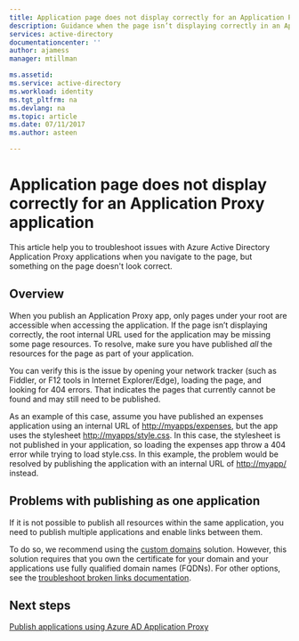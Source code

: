 ```yaml
---
title: Application page does not display correctly for an Application Proxy application | Microsoft Docs
description: Guidance when the page isn’t displaying correctly in an Application Proxy Application you have integrated with Azure AD
services: active-directory
documentationcenter: ''
author: ajamess
manager: mtillman

ms.assetid: 
ms.service: active-directory
ms.workload: identity
ms.tgt_pltfrm: na
ms.devlang: na
ms.topic: article
ms.date: 07/11/2017
ms.author: asteen

---
```


# Application page does not display correctly for an Application Proxy application

This article help you to troubleshoot issues with Azure Active Directory Application Proxy applications when you navigate to the page, but something on the page doesn't look correct.

## Overview
When you publish an Application Proxy app, only pages under your root are accessible when accessing the application. If the page isn’t displaying correctly, the root internal URL used for the application may be missing some page resources. To resolve, make sure you have published *all* the resources for the page as part of your application.

You can verify this is the issue by opening your network tracker (such as Fiddler, or F12 tools in Internet Explorer/Edge), loading the page, and looking for 404 errors. That indicates the pages that currently cannot be found and may still need to be published.

As an example of this case, assume you have published an expenses application using an internal URL of <http://myapps/expenses>, but the app uses the stylesheet <http://myapps/style.css>. In this case, the stylesheet is not published in your application, so loading the expenses app throw a 404 error while trying to load style.css. In this example, the problem would be resolved by publishing the application with an internal URL of <http://myapp/> instead.

## Problems with publishing as one application

If it is not possible to publish all resources within the same application, you need to publish multiple applications and enable links between them.

To do so, we recommend using the [custom domains](https://docs.microsoft.com/azure/active-directory/active-directory-application-proxy-custom-domains) solution. However, this solution requires that you own the certificate for your domain and your applications use fully qualified domain names (FQDNs). For other options, see the [troubleshoot broken links documentation](https://microsoft-my.sharepoint.com/personal/harshja_microsoft_com/_layouts/15/guestaccess.aspx?guestaccesstoken=IxuG3mFVbnPWI3Yn4Qi7wCNi8VIfHS5mwPt5quh8DMw%3d&docid=2_14558cd6ddea34c1c9887dc640feb5831&rev=1).

## Next steps
[Publish applications using Azure AD Application Proxy](application-proxy-publish-azure-portal.md)
